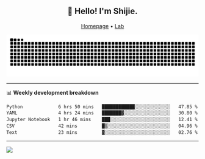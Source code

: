 <h2 align="center">👋 Hello! I'm Shijie.</h2>
<p align="center">
  <a href="https://xu-shi-jie.github.io"> Homepage</a> •
  <a href="https://onoda-lab.jp"> Lab </a>
</p>

![Snake animation](https://github.com/xu-shi-jie/xu-shi-jie/blob/output/github-snake.svg)


-------

📊 **Weekly development breakdown**
<!--START_SECTION:waka-->

```txt
Python             6 hrs 50 mins   ████████████░░░░░░░░░░░░░   47.85 %
YAML               4 hrs 24 mins   ███████▓░░░░░░░░░░░░░░░░░   30.80 %
Jupyter Notebook   1 hr 46 mins    ███░░░░░░░░░░░░░░░░░░░░░░   12.41 %
CSV                42 mins         █▒░░░░░░░░░░░░░░░░░░░░░░░   04.96 %
Text               23 mins         ▓░░░░░░░░░░░░░░░░░░░░░░░░   02.76 %
```

<!--END_SECTION:waka-->

-------
![](https://komarev.com/ghpvc/?username=xu-shi-jie&style=flat-square&color=blue) 
